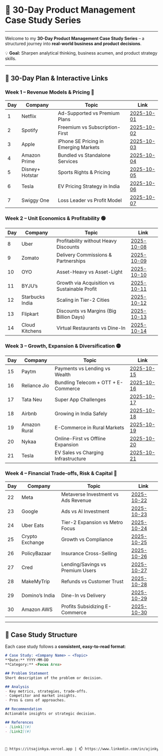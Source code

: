 # 🚀 30-Day Product Management Case Study Series



---


Welcome to my **30-Day Product Management Case Study Series** – a structured journey into **real-world business and product decisions**.  

💡 **Goal:** Sharpen analytical thinking, business acumen, and product strategy skills.

---

## 📅 30-Day Plan & Interactive Links

### **Week 1 – Revenue Models & Pricing** 🔵
| Day | Company | Topic | Link |
|-----|---------|-------|------|
| 1 | Netflix | Ad-Supported vs Premium Plans | [2025-10-01](Case-Studies/2025-10-01_netflix-ad-vs-premium.md) |
| 2 | Spotify | Freemium vs Subscription-First | [2025-10-02](Case-Studies/2025-10-02_spotify-freemium.md) |
| 3 | Apple | iPhone SE Pricing in Emerging Markets | [2025-10-03](Case-Studies/2025-10-03_apple-iphone-se-pricing.md) |
| 4 | Amazon Prime | Bundled vs Standalone Services | [2025-10-04](Case-Studies/2025-10-04_amazon-prime-bundling.md) |
| 5 | Disney+ Hotstar | Sports Rights & Pricing | [2025-10-05](Case-Studies/2025-10-05_hotstar-sports-pricing.md) |
| 6 | Tesla | EV Pricing Strategy in India | [2025-10-06](Case-Studies/2025-10-06_tesla-ev-pricing.md) |
| 7 | Swiggy One | Loss Leader vs Profit Model | [2025-10-07](Case-Studies/2025-10-07_swiggy-one-profit.md) |

### **Week 2 – Unit Economics & Profitability** 🟢
| Day | Company | Topic | Link |
|-----|---------|-------|------|
| 8 | Uber | Profitability without Heavy Discounts | [2025-10-08](Case-Studies/2025-10-08_uber-profitability.md) |
| 9 | Zomato | Delivery Commissions & Partnerships | [2025-10-09](Case-Studies/2025-10-09_zomato-commissions.md) |
| 10 | OYO | Asset-Heavy vs Asset-Light | [2025-10-10](Case-Studies/2025-10-10_oyo-model.md) |
| 11 | BYJU’s | Growth via Acquisition vs Sustainable Profit | [2025-10-11](Case-Studies/2025-10-11_byjus-growth.md) |
| 12 | Starbucks India | Scaling in Tier-2 Cities | [2025-10-12](Case-Studies/2025-10-12_starbucks-tier2.md) |
| 13 | Flipkart | Discounts vs Margins (Big Billion Days) | [2025-10-13](Case-Studies/2025-10-13_flipkart-discounts.md) |
| 14 | Cloud Kitchens | Virtual Restaurants vs Dine-In | [2025-10-14](Case-Studies/2025-10-14_cloud-kitchens.md) |

### **Week 3 – Growth, Expansion & Diversification** 🟡
| Day | Company | Topic | Link |
|-----|---------|-------|------|
| 15 | Paytm | Payments vs Lending vs Wealth | [2025-10-15](Case-Studies/2025-10-15_paytm-growth.md) |
| 16 | Reliance Jio | Bundling Telecom + OTT + E-Commerce | [2025-10-16](Case-Studies/2025-10-16_jio-bundling.md) |
| 17 | Tata Neu | Super App Challenges | [2025-10-17](Case-Studies/2025-10-17_tataneu-superapp.md) |
| 18 | Airbnb | Growing in India Safely | [2025-10-18](Case-Studies/2025-10-18_airbnb-india.md) |
| 19 | Amazon Rural | E-Commerce in Rural Markets | [2025-10-19](Case-Studies/2025-10-19_amazon-rural.md) |
| 20 | Nykaa | Online-First vs Offline Expansion | [2025-10-20](Case-Studies/2025-10-20_nykaa-expansion.md) |
| 21 | Tesla | EV Sales vs Charging Infrastructure | [2025-10-21](Case-Studies/2025-10-21_tesla-infra.md) |

### **Week 4 – Financial Trade-offs, Risk & Capital** 🔴
| Day | Company | Topic | Link |
|-----|---------|-------|------|
| 22 | Meta | Metaverse Investment vs Ads Revenue | [2025-10-22](Case-Studies/2025-10-22_meta-metaverse.md) |
| 23 | Google | Ads vs AI Investment | [2025-10-23](Case-Studies/2025-10-23_google-ai.md) |
| 24 | Uber Eats | Tier-2 Expansion vs Metro Focus | [2025-10-24](Case-Studies/2025-10-24_uber-eats.md) |
| 25 | Crypto Exchange | Growth vs Compliance | [2025-10-25](Case-Studies/2025-10-25_crypto.md) |
| 26 | PolicyBazaar | Insurance Cross-Selling | [2025-10-26](Case-Studies/2025-10-26_policybazaar.md) |
| 27 | Cred | Lending/Savings vs Premium Users | [2025-10-27](Case-Studies/2025-10-27_cred.md) |
| 28 | MakeMyTrip | Refunds vs Customer Trust | [2025-10-28](Case-Studies/2025-10-28_makemytrip.md) |
| 29 | Domino’s India | Dine-In vs Delivery | [2025-10-29](Case-Studies/2025-10-29_dominos.md) |
| 30 | Amazon AWS | Profits Subsidizing E-Commerce | [2025-10-30](Case-Studies/2025-10-30_aws.md) |

---

## 📝 Case Study Structure

Each case study follows a **consistent, easy-to-read format**:

```markdown
# Case Study: <Company Name> – <Topic>
**Date:** YYYY-MM-DD  
**Category:** <Focus Area>  

## Problem Statement
Short description of the problem or decision.

## Analysis
- Key metrics, strategies, trade-offs.
- Competitor and market insights.
- Pros & cons of approaches.

## Recommendation
Actionable insights or strategic decision.

## References
- [Link1](#)
- [Link2](#)



🔗 https://itsajinkya.vercel.app | 📫 https://www.linkedin.com/in/ajinkya2004

